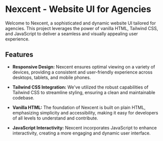 # Nexcent - Website UI for Agencies

Welcome to Nexcent, a sophisticated and dynamic website UI tailored for agencies. This project leverages the power of vanilla HTML, Tailwind CSS, and JavaScript to deliver a seamless and visually appealing user experience.

## Features

- **Responsive Design:** Nexcent ensures optimal viewing on a variety of devices, providing a consistent and user-friendly experience across desktops, tablets, and mobile phones.

- **Tailwind CSS Integration:** We've utilized the robust capabilities of Tailwind CSS to streamline styling, ensuring a clean and maintainable codebase.

- **Vanilla HTML:** The foundation of Nexcent is built on plain HTML, emphasizing simplicity and accessibility, making it easy for developers of all levels to understand and contribute.

- **JavaScript Interactivity:** Nexcent incorporates JavaScript to enhance interactivity, creating a more engaging and dynamic user interface.


